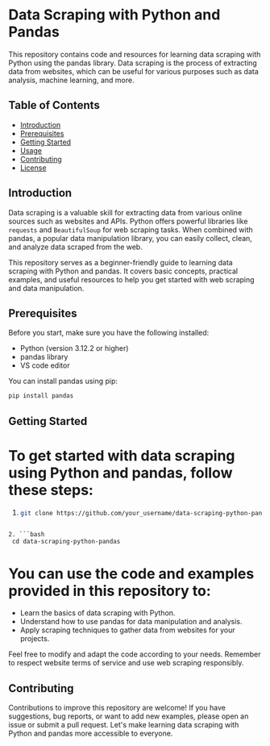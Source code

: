 # Data Scraping with Python and Pandas

This repository contains code and resources for learning data scraping with Python using the pandas library. Data scraping is the process of extracting data from websites, which can be useful for various purposes such as data analysis, machine learning, and more.

## Table of Contents

- [Introduction](#introduction)
- [Prerequisites](#prerequisites)
- [Getting Started](#getting-started)
- [Usage](#usage)
- [Contributing](#contributing)
- [License](#license)

## Introduction

Data scraping is a valuable skill for extracting data from various online sources such as websites and APIs. Python offers powerful libraries like `requests` and `BeautifulSoup` for web scraping tasks. When combined with pandas, a popular data manipulation library, you can easily collect, clean, and analyze data scraped from the web.

This repository serves as a beginner-friendly guide to learning data scraping with Python and pandas. It covers basic concepts, practical examples, and useful resources to help you get started with web scraping and data manipulation.

## Prerequisites

Before you start, make sure you have the following installed:

- Python (version 3.12.2 or higher)
- pandas library
- VS code editor

You can install pandas using pip:

```bash
pip install pandas
```

## Getting Started

# To get started with data scraping using Python and pandas, follow these steps:

1. ```bash
   git clone https://github.com/your_username/data-scraping-python-pandas.git
   ```

````

2. ```bash
 cd data-scraping-python-pandas
````

# You can use the code and examples provided in this repository to:

- Learn the basics of data scraping with Python.
- Understand how to use pandas for data manipulation and analysis.
- Apply scraping techniques to gather data from websites for your projects.

Feel free to modify and adapt the code according to your needs. Remember to respect website terms of service and use web scraping responsibly.

## Contributing

Contributions to improve this repository are welcome! If you have suggestions, bug reports, or want to add new examples, please open an issue or submit a pull request. Let's make learning data scraping with Python and pandas more accessible to everyone.
